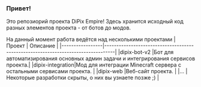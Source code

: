 ### Привет!

Это репозиорий проекта DiPix Empire! Здесь хранится исходный код разных элементов проекта - от ботов до модов.

На данный момент работа ведётся над несколькими проектами
|     Проект      |                                     Описание                                     |
|-----------------|----------------------------------------------------------------------------------|
|dipix-bot-v2     |Бот для автоматизирования основных админ задачи и интегрирования сервисов проекта.|
|dipix-integration|Мод для интеграции Minecraft сервера c остальными сервисами проекта.              |
|dipix-web        |Веб-сайт проекта.                                                                 |
|...              |Некоторые разработки скрыты, о них вы узнаете позже ;)                            |
